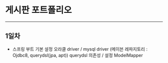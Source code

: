 # 게시판 포트폴리오
***
## 1일차
* 스프링 부트 기본 설정
오라클 driver / mysql driver
(메이븐 레파지토리 : Ojdbc8, querydsl(jpa, apt))
querydsl 의존성 / 설정
ModelMapper